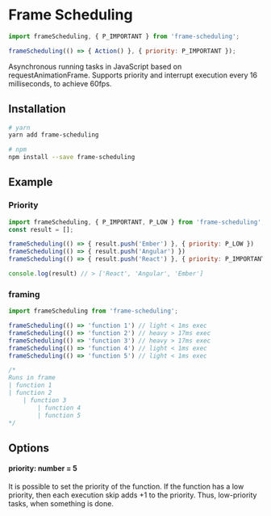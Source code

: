 # Frame Scheduling

```js
import frameScheduling, { P_IMPORTANT } from 'frame-scheduling';

frameScheduling(() => { Action() }, { priority: P_IMPORTANT });
```

Asynchronous running tasks in JavaScript based on requestAnimationFrame. Supports priority and interrupt execution every 16 milliseconds, to achieve 60fps.

## Installation

```bash
# yarn
yarn add frame-scheduling

# npm
npm install --save frame-scheduling
```

## Example
### Priority
```js
import frameScheduling, { P_IMPORTANT, P_LOW } from 'frame-scheduling';
const result = [];

frameScheduling(() => { result.push('Ember') }, { priority: P_LOW })
frameScheduling(() => { result.push('Angular') })
frameScheduling(() => { result.push('React') }, { priority: P_IMPORTANT })

console.log(result) // > ['React', 'Angular', 'Ember']
```

### framing
```js
import frameScheduling from 'frame-scheduling';

frameScheduling(() => 'function 1') // light < 1ms exec
frameScheduling(() => 'function 2') // heavy > 17ms exec
frameScheduling(() => 'function 3') // heavy > 17ms exec
frameScheduling(() => 'function 4') // light < 1ms exec
frameScheduling(() => 'function 5') // light < 1ms exec

/*
Runs in frame
| function 1
| function 2
    | function 3
        | function 4
        | function 5
*/
```

## Options
#### priority: number = 5
It is possible to set the priority of the function. If the function has a low priority, then each execution skip adds +1 to the priority. Thus, low-priority tasks, when something is done.